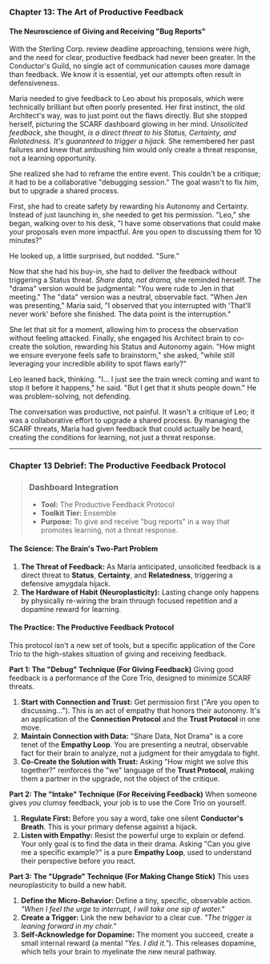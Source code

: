 ### **Chapter 13: The Art of Productive Feedback**
#### The Neuroscience of Giving and Receiving "Bug Reports"

With the Sterling Corp. review deadline approaching, tensions were high, and the need for clear, productive feedback had never been greater. In the Conductor's Guild, no single act of communication causes more damage than feedback. We know it is essential, yet our attempts often result in defensiveness.

Maria needed to give feedback to Leo about his proposals, which were technically brilliant but often poorly presented. Her first instinct, the old Architect's way, was to just point out the flaws directly. But she stopped herself, picturing the SCARF dashboard glowing in her mind. *Unsolicited feedback*, she thought, *is a direct threat to his Status, Certainty, and Relatedness. It's guaranteed to trigger a hijack.* She remembered her past failures and knew that ambushing him would only create a threat response, not a learning opportunity.

She realized she had to reframe the entire event. This couldn't be a critique; it had to be a collaborative "debugging session." The goal wasn't to fix *him*, but to upgrade a shared process.

First, she had to create safety by rewarding his Autonomy and Certainty. Instead of just launching in, she needed to get his permission. "Leo," she began, walking over to his desk, "I have some observations that could make your proposals even more impactful. Are you open to discussing them for 10 minutes?"

He looked up, a little surprised, but nodded. "Sure."

Now that she had his buy-in, she had to deliver the feedback without triggering a Status threat. *Share data, not drama,* she reminded herself. The "drama" version would be judgmental: "You were rude to Jen in that meeting." The "data" version was a neutral, observable fact. "When Jen was presenting," Maria said, "I observed that you interrupted with 'That'll never work' before she finished. The data point is the interruption."

She let that sit for a moment, allowing him to process the observation without feeling attacked. Finally, she engaged his Architect brain to co-create the solution, rewarding his Status and Autonomy again. "How might we ensure everyone feels safe to brainstorm," she asked, "while still leveraging your incredible ability to spot flaws early?"

Leo leaned back, thinking. "I... I just see the train wreck coming and want to stop it before it happens," he said. "But I get that it shuts people down." He was problem-solving, not defending.

The conversation was productive, not painful. It wasn't a critique of Leo; it was a collaborative effort to upgrade a shared process. By managing the SCARF threats, Maria had given feedback that could actually be heard, creating the conditions for learning, not just a threat response.

---
### **Chapter 13 Debrief: The Productive Feedback Protocol**

> ### **Dashboard Integration**
> *   **Tool:** The Productive Feedback Protocol
> *   **Toolkit Tier:** Ensemble
> *   **Purpose:** To give and receive "bug reports" in a way that promotes learning, not a threat response.

#### **The Science: The Brain's Two-Part Problem**
1.  **The Threat of Feedback:** As Maria anticipated, unsolicited feedback is a direct threat to **Status**, **Certainty**, and **Relatedness**, triggering a defensive amygdala hijack.
2.  **The Hardware of Habit (Neuroplasticity):** Lasting change only happens by physically re-wiring the brain through focused repetition and a dopamine reward for learning.

#### **The Practice: The Productive Feedback Protocol**
This protocol isn't a new set of tools, but a specific application of the Core Trio to the high-stakes situation of giving and receiving feedback.

**Part 1: The "Debug" Technique (For Giving Feedback)**
Giving good feedback is a performance of the Core Trio, designed to minimize SCARF threats.
1.  **Start with Connection and Trust:** Get permission first ("Are you open to discussing..."). This is an act of empathy that honors their autonomy. It's an application of the **Connection Protocol** and the **Trust Protocol** in one move.
2.  **Maintain Connection with Data:** "Share Data, Not Drama" is a core tenet of the **Empathy Loop**. You are presenting a neutral, observable fact for their brain to analyze, not a judgment for their amygdala to fight.
3.  **Co-Create the Solution with Trust:** Asking "How might we solve this together?" reinforces the "we" language of the **Trust Protocol**, making them a partner in the upgrade, not the object of the critique.

**Part 2: The "Intake" Technique (For Receiving Feedback)**
When someone gives *you* clumsy feedback, your job is to use the Core Trio on yourself.
1.  **Regulate First:** Before you say a word, take one silent **Conductor's Breath**. This is your primary defense against a hijack.
2.  **Listen with Empathy:** Resist the powerful urge to explain or defend. Your only goal is to find the data in their drama. Asking "Can you give me a specific example?" is a pure **Empathy Loop**, used to understand their perspective before you react.

**Part 3: The "Upgrade" Technique (For Making Change Stick)**
This uses neuroplasticity to build a new habit.
1.  **Define the Micro-Behavior:** Define a tiny, specific, observable action. *"When I feel the urge to interrupt, I will take one sip of water."*
2.  **Create a Trigger:** Link the new behavior to a clear cue. *"The trigger is leaning forward in my chair."*
3.  **Self-Acknowledge for Dopamine:** The moment you succeed, create a small internal reward (a mental *"Yes. I did it."*). This releases dopamine, which tells your brain to myelinate the new neural pathway.
      